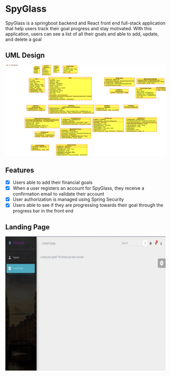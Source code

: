 # SpyGlass
SpyGlass is a springboot backend and React front end full-stack application that help users track their goal progress and stay motivated. With this application, users can see a list of all their goals and able to add, update, and delete a goal

## UML Design
<img src="Screen Shot 2022-08-28 at 11.52.24 AM.png" width="750" title="hover text">

## Features
- [x] Users able to add their financial goals
- [x] When a user registers an account for SpyGlass, they receive a confirmation email to validate their account
- [x] User authorization is managed using Spring Security
- [x] Users able to see if they are progressing towards their goal through the progress bar in the front end

## Landing Page
<img src="Screen Shot 2022-08-28 at 12.03.18 PM.png" width="750" title="hover text">
